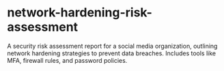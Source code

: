 # network-hardening-risk-assessment
A security risk assessment report for a social media organization, outlining network hardening strategies to prevent data breaches. Includes tools like MFA, firewall rules, and password policies.

